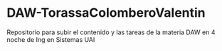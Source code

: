 # DAW-TorassaColomberoValentin
 Repositorio para subir el contenido y las tareas de la materia DAW en 4 noche de Ing en Sistemas UAI
